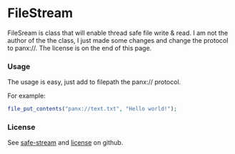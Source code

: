 # FileStream
FileSream is class that will enable thread safe file write & read. I am not the author of the the class, I just made some changes and change the protocol to panx://. The license is on the end of this page.

### Usage
The usage is easy, just add to filepath the panx:// protocol.

For example:
```php
file_put_contents("panx://text.txt", "Hello world!");
```

### License
See [safe-stream](https://github.com/nette/safe-stream) and [license](https://raw.githubusercontent.com/nette/safe-stream/master/license.md) on github.